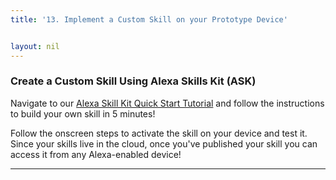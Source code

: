 ```yaml
---
title: '13. Implement a Custom Skill on your Prototype Device'


layout: nil
---
```


### Create a Custom Skill Using Alexa Skills Kit (ASK)

Navigate to our [Alexa Skill Kit Quick Start Tutorial](https://developer.amazon.com/alexa-skills-kit/alexa-skill-quick-start-tutorial) and follow the instructions to build your own skill in 5 minutes!

Follow the onscreen steps to activate the skill on your device and test it.  Since your skills live in the cloud, once you've published your skill you can access it from any Alexa-enabled device!  


---
